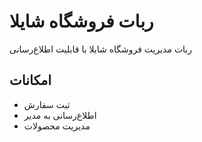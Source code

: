 # ربات فروشگاه شایلا

ربات مدیریت فروشگاه شایلا با قابلیت اطلاع‌رسانی

## امکانات
- ثبت سفارش
- اطلاع‌رسانی به مدیر
- مدیریت محصولات
